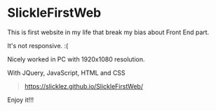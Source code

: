 # SlickleFirstWeb

This is first website in my life that break my bias about Front End part. 

It's not responsive. :(

Nicely worked in PC with 1920x1080 resolution. 

With JQuery, JavaScript, HTML and CSS


> https://slicklez.github.io/SlickleFirstWeb/


Enjoy it!!!
